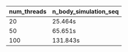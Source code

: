 | num_threads | n_body_simulation_seq |
|---|---|
| 20 | 25.464s |
| 50 | 65.651s |
| 100 | 131.843s |